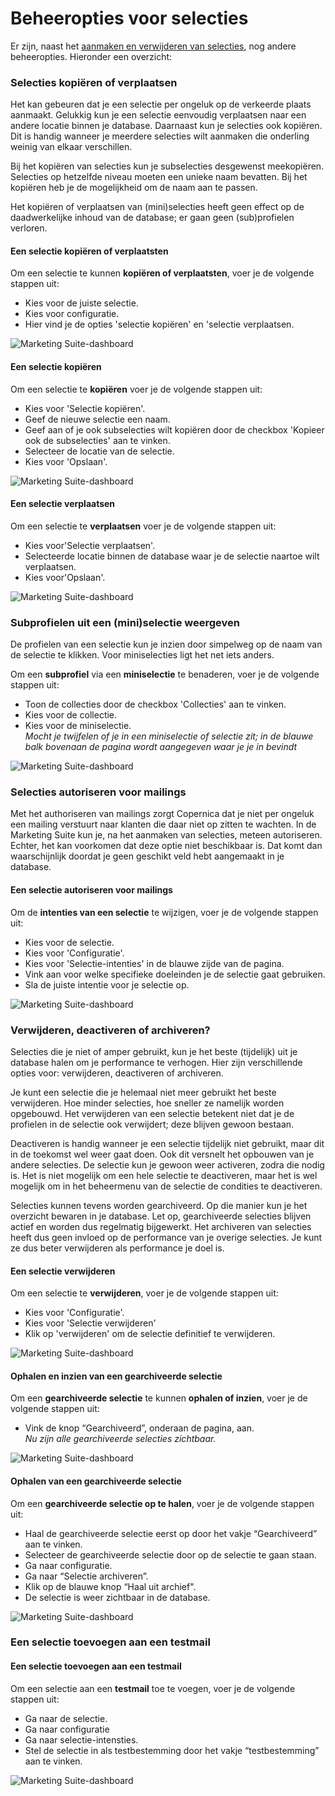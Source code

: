 # Beheeropties voor selecties

Er zijn, naast het [aanmaken en verwijderen van selecties](database-selections-introduction.md),
nog andere beheeropties. Hieronder een overzicht:

### Selecties kopiëren of verplaatsen

Het kan gebeuren dat je een selectie per ongeluk op de verkeerde plaats 
aanmaakt. Gelukkig kun je een selectie eenvoudig verplaatsen naar een 
andere locatie binnen je database. Daarnaast kun je selecties ook 
kopiëren. Dit is handig wanneer je meerdere selecties wilt 
aanmaken die onderling weinig van elkaar verschillen.

Bij het kopiëren van selecties kun je subselecties desgewenst meekopiëren. 
Selecties op hetzelfde niveau moeten een unieke naam bevatten. Bij het kopiëren heb je de mogelijkheid om de naam aan te passen.

Het kopiëren of verplaatsen van (mini)selecties heeft geen effect op de 
daadwerkelijke inhoud van de database; er gaan geen (sub)profielen verloren.

#### Een selectie kopiëren of verplaatsten
Om een selectie te kunnen **kopiëren of verplaatsten**, voer je de volgende stappen uit: 
- Kies voor de juiste selectie.
- Kies voor configuratie.
- Hier vind je de opties 'selectie kopiëren' en 'selectie verplaatsen.

![Marketing Suite-dashboard](https://github.com/CopernicaMarketingSoftware/Documentation/blob/master/Publisher/images/selectieconfiguratie.png)

#### Een selectie kopiëren 
Om een selectie te **kopiëren** voer je de volgende stappen uit: 
- Kies voor 'Selectie kopiëren'.
- Geef de nieuwe selectie een naam.
- Geef aan of je ook subselecties wilt kopiëren door de checkbox 'Kopieer ook de subselecties' aan te vinken.
- Selecteer de locatie van de selectie.
- Kies voor 'Opslaan'.

![Marketing Suite-dashboard](https://github.com/CopernicaMarketingSoftware/Documentation/blob/master/Publisher/images/selectiekopie.png)

#### Een selectie verplaatsen
Om een selectie te **verplaatsen** voer je de volgende stappen uit: 
- Kies voor'Selectie verplaatsen'.
- Selecteerde locatie binnen de database waar je de selectie naartoe wilt verplaatsen.
- Kies voor'Opslaan'.

![Marketing Suite-dashboard](https://github.com/CopernicaMarketingSoftware/Documentation/blob/master/Publisher/images/selectieverplaatsen.png)

### Subprofielen uit een (mini)selectie weergeven

De profielen van een selectie kun je inzien door simpelweg op de naam 
van de selectie te klikken. Voor miniselecties ligt het net iets anders. 

Om een **subprofiel** via een **miniselectie** te benaderen, voer je de volgende stappen uit: 
- Toon de collecties door de checkbox 'Collecties' aan te vinken.
- Kies voor de collectie.
- Kies voor de miniselectie.  
*Mocht je twijfelen of je in een miniselectie of selectie zit; in de blauwe balk bovenaan de pagina wordt aangegeven waar je je in bevindt*

![Marketing Suite-dashboard](https://github.com/CopernicaMarketingSoftware/Documentation/blob/master/Publisher/images/miniselectieweergeven3.png)

### Selecties autoriseren voor mailings

Met het authoriseren van mailings zorgt Copernica dat je niet per ongeluk
een mailing verstuurt naar klanten die daar niet op zitten te wachten. 
In de Marketing Suite kun je, na het aanmaken van selecties, meteen autoriseren.
Echter, het kan voorkomen dat deze optie niet beschikbaar is. Dat komt dan 
waarschijnlijk doordat je geen geschikt veld hebt aangemaakt in je database.

#### Een selectie autoriseren voor mailings
Om de **intenties van een selectie** te wijzigen, voer je de volgende stappen uit: 
- Kies voor de selectie.
- Kies voor 'Configuratie'.
- Kies voor 'Selectie-intenties' in de blauwe zijde van de pagina.
- Vink aan voor welke specifieke doeleinden je de selectie gaat gebruiken.
- Sla de juiste intentie voor je selectie op.

![Marketing Suite-dashboard](https://github.com/CopernicaMarketingSoftware/Documentation/blob/master/Publisher/images/selectieautoriseren.png)

### Verwijderen, deactiveren of archiveren?

Selecties die je niet of amper gebruikt, kun je het beste (tijdelijk) 
uit je database halen om je performance te verhogen. Hier zijn 
verschillende opties voor: verwijderen, deactiveren of archiveren.

Je kunt een selectie die je helemaal niet meer gebruikt het beste verwijderen.
Hoe minder selecties, hoe sneller ze namelijk worden opgebouwd. Het verwijderen 
van een selectie betekent niet dat je de profielen in de selectie ook verwijdert; deze
blijven gewoon bestaan.

Deactiveren is handig wanneer je een selectie tijdelijk niet gebruikt, 
maar dit in de toekomst wel weer gaat doen. Ook dit versnelt het opbouwen 
van je andere selecties. De selectie kun je gewoon weer activeren, zodra die nodig is.
Het is niet mogelijk om een hele selectie te deactiveren, maar het is wel mogelijk om 
in het beheermenu van de selectie de condities te deactiveren.

Selecties kunnen tevens worden gearchiveerd. Op die manier kun je het 
overzicht bewaren in je database. Let op, gearchiveerde selecties blijven 
actief en worden dus regelmatig bijgewerkt. Het archiveren van selecties 
heeft dus geen invloed op de performance van je overige selecties. Je kunt
ze dus beter verwijderen als performance je doel is.

#### Een selectie verwijderen
Om een selectie te **verwijderen**, voer je de volgende stappen uit: 
- Kies voor 'Configuratie'. 
- Kies voor 'Selectie verwijderen'
- Klik op 'verwijderen' om de selectie definitief te verwijderen.

![Marketing Suite-dashboard](https://github.com/CopernicaMarketingSoftware/Documentation/blob/master/Publisher/images/selectieverwijderen3.png)

#### Ophalen en inzien van een gearchiveerde selectie
Om een **gearchiveerde selectie** te  kunnen **ophalen of inzien**, voer je de volgende stappen uit: 
- Vink de knop “Gearchiveerd”, onderaan de pagina, aan.    
*Nu zijn alle gearchiveerde selecties zichtbaar.*

![Marketing Suite-dashboard](https://github.com/CopernicaMarketingSoftware/Documentation/blob/master/Publisher/images/selectiearchiveren.png)

#### Ophalen van een gearchiveerde selectie
Om een **gearchiveerde selectie op te halen**, voer je de volgende stappen uit: 
- Haal de gearchiveerde selectie eerst op door het vakje “Gearchiveerd” aan te vinken.
- Selecteer de gearchiveerde selectie door op de selectie te gaan staan.
- Ga naar configuratie.
- Ga naar “Selectie archiveren”.
- Klik op de blauwe knop “Haal uit archief".
- De selectie is weer zichtbaar in de database.

![Marketing Suite-dashboard](https://github.com/CopernicaMarketingSoftware/Documentation/blob/master/Publisher/images/ophalengearchiveerdeselectie.png)

### Een selectie toevoegen aan een testmail

#### Een selectie toevoegen aan een testmail
Om een selectie aan een **testmail** toe te voegen, voer je de volgende stappen uit: 
- Ga naar de selectie.
- Ga naar configuratie
- Ga naar selectie-intensties.
- Stel de selectie in als testbestemming door het vakje “testbestemming” aan te vinken.  

![Marketing Suite-dashboard](https://github.com/CopernicaMarketingSoftware/Documentation/blob/master/Publisher/images/selectietestmail1.png)
